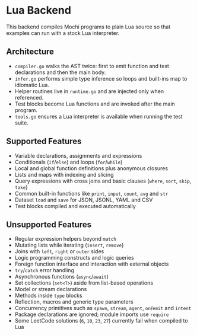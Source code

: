 # Lua Backend

This backend compiles Mochi programs to plain Lua source so that examples can run with a stock Lua interpreter.

## Architecture

- `compiler.go` walks the AST twice: first to emit function and test declarations and then the main body.
- `infer.go` performs simple type inference so loops and built-ins map to idiomatic Lua.
- Helper routines live in `runtime.go` and are injected only when referenced.
- Test blocks become Lua functions and are invoked after the main program.
- `tools.go` ensures a Lua interpreter is available when running the test suite.

## Supported Features

- Variable declarations, assignments and expressions
- Conditionals (`if`/`else`) and loops (`for`/`while`)
- Local and global function definitions plus anonymous closures
- Lists and maps with indexing and slicing
- Query expressions with cross joins and basic clauses (`where`, `sort`, `skip`, `take`)
- Common built-in functions like `print`, `input`, `count`, `avg` and `str`
- Dataset `load` and `save` for JSON, JSONL, YAML and CSV
- Test blocks compiled and executed automatically

## Unsupported Features

- Regular expression helpers beyond `match`
- Mutating lists while iterating (`insert`, `remove`)
- Joins with `left`, `right` or `outer` sides
- Logic programming constructs and logic queries
- Foreign function interface and interaction with external objects
- `try`/`catch` error handling
- Asynchronous functions (`async`/`await`)
- Set collections (`set<T>`) aside from list-based operations
- Model or stream declarations
- Methods inside `type` blocks
- Reflection, macros and generic type parameters
- Concurrency primitives such as `spawn`, `stream`, `agent`, `on`/`emit` and `intent`
- Package declarations are ignored; module imports use `require`
- Some LeetCode solutions (`6`, `10`, `23`, `27`) currently fail when compiled to Lua
